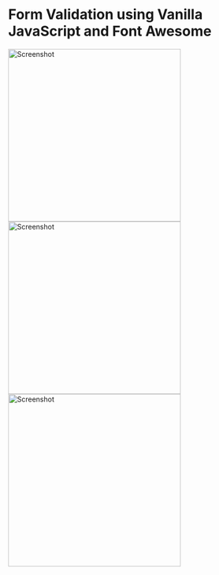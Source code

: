 # Form Validation using Vanilla JavaScript and Font Awesome


  <img src="https://i.postimg.cc/zG20vsV6/Screen-Shot-2021-09-27-at-12-52-15-PM.png" width="350" title="Screenshot">
  <img src="https://i.postimg.cc/s2tm95PJ/Screen-Shot-2021-09-27-at-12-52-23-PM.png" width="350" alt="Screenshot">
   <img src="https://i.postimg.cc/YS48WdF9/Screen-Shot-2021-09-27-at-12-52-40-PM.png" width="350" alt="Screenshot">
